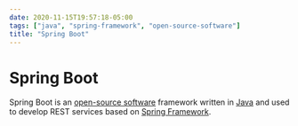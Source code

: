 ```yaml
---
date: 2020-11-15T19:57:18-05:00
tags: ["java", "spring-framework", "open-source-software"]
title: "Spring Boot"
---
```


# Spring Boot

Spring Boot is an [open-source software](open-source-software.md) framework written in [Java](java.md) and used to develop REST services based on [Spring Framework](spring-framework.md).
